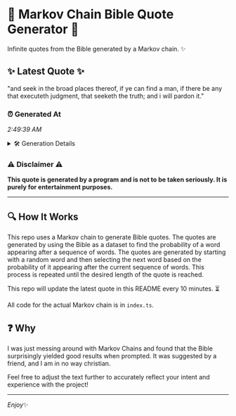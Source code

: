# 📖 Markov Chain Bible Quote Generator 📖

Infinite quotes from the Bible generated by a Markov chain. ✨

## ✨ Latest Quote ✨
"and seek in the broad places thereof, if ye can find a man, if there be any that executeth judgment, that seeketh the truth; and i will pardon it."

### ⏰ Generated At
*2:49:39 AM*

<details>
    <summary>🛠️ Generation Details</summary>
    <p>
        <strong>🌱 Seed:</strong> and<br>
        <strong>🔄 Iterations:</strong> 28<br>
        <strong>📜 Context History:</strong><br>[ and ]: seek<br>[ and, seek ]: in<br>[ and, seek, in ]: the<br>[ and, seek, in, the ]: broad<br>[ and, seek, in, the, broad ]: places<br>[ and, seek, in, the, broad, places ]: thereof,<br>[ seek, in, the, broad, places, thereof, ]: if<br>[ in, the, broad, places, thereof,, if ]: ye<br>[ the, broad, places, thereof,, if, ye ]: can<br>[ broad, places, thereof,, if, ye, can ]: find<br>[ places, thereof,, if, ye, can, find ]: a<br>[ thereof,, if, ye, can, find, a ]: man,<br>[ if, ye, can, find, a, man, ]: if<br>[ ye, can, find, a, man,, if ]: there<br>[ can, find, a, man,, if, there ]: be<br>[ find, a, man,, if, there, be ]: any<br>[ a, man,, if, there, be, any ]: that<br>[ man,, if, there, be, any, that ]: executeth<br>[ if, there, be, any, that, executeth ]: judgment,<br>[ there, be, any, that, executeth, judgment, ]: that<br>[ be, any, that, executeth, judgment,, that ]: seeketh<br>[ any, that, executeth, judgment,, that, seeketh ]: the<br>[ that, executeth, judgment,, that, seeketh, the ]: truth;<br>[ executeth, judgment,, that, seeketh, the, truth; ]: and<br>[ judgment,, that, seeketh, the, truth;, and ]: i<br>[ that, seeketh, the, truth;, and, i ]: will<br>[ seeketh, the, truth;, and, i, will ]: pardon<br>[ the, truth;, and, i, will, pardon ]: it.<br>
    </p>
</details>

### ⚠️ Disclaimer ⚠️
**This quote is generated by a program and is not to be taken seriously. It is purely for entertainment purposes.**

---

## 🔍 How It Works

This repo uses a Markov chain to generate Bible quotes. The quotes are generated by using the Bible as a dataset to find the probability of a word appearing after a sequence of words. The quotes are generated by starting with a random word and then selecting the next word based on the probability of it appearing after the current sequence of words. This process is repeated until the desired length of the quote is reached.

This repo will update the latest quote in this README every 10 minutes. ⏳

All code for the actual Markov chain is in `index.ts`.

## ❓ Why

I was just messing around with Markov Chains and found that the Bible surprisingly yielded good results when prompted. 
It was suggested by a friend, and I am in no way christian.

Feel free to adjust the text further to accurately reflect your intent and experience with the project!

---

*Enjoy*✨
